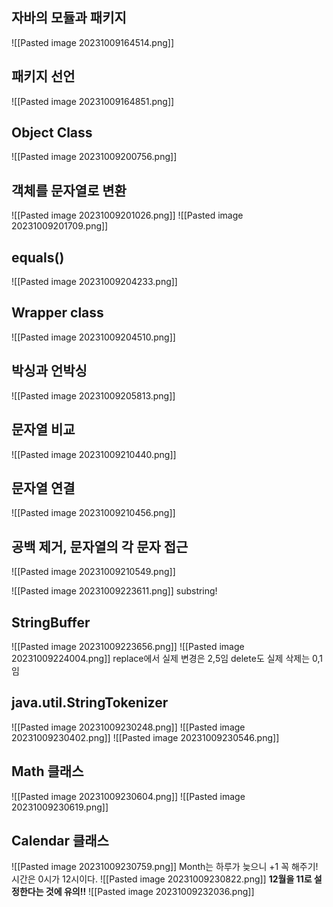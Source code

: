 ## 자바의 모듈과 패키지
![[Pasted image 20231009164514.png]]
## 패키지 선언
![[Pasted image 20231009164851.png]]

## Object Class
![[Pasted image 20231009200756.png]]
## 객체를 문자열로 변환
![[Pasted image 20231009201026.png]]
![[Pasted image 20231009201709.png]]
## equals()
![[Pasted image 20231009204233.png]]

## Wrapper class
![[Pasted image 20231009204510.png]]

## 박싱과 언박싱
![[Pasted image 20231009205813.png]]
## 문자열 비교
![[Pasted image 20231009210440.png]]

## 문자열 연결
![[Pasted image 20231009210456.png]]
## 공백 제거, 문자열의 각 문자 접근
![[Pasted image 20231009210549.png]]

![[Pasted image 20231009223611.png]]
substring!
## StringBuffer
![[Pasted image 20231009223656.png]]
![[Pasted image 20231009224004.png]]
replace에서 실제 변경은 2,5임
delete도 실제 삭제는 0,1임
## java.util.StringTokenizer
![[Pasted image 20231009230248.png]]
![[Pasted image 20231009230402.png]]
![[Pasted image 20231009230546.png]]

## Math 클래스
![[Pasted image 20231009230604.png]]
![[Pasted image 20231009230619.png]]

## Calendar 클래스
![[Pasted image 20231009230759.png]]
Month는 하루가 늦으니 +1 꼭 해주기!
시간은 0시가 12시이다.
![[Pasted image 20231009230822.png]]
**12월을 11로 설정한다는 것에 유의!!**
![[Pasted image 20231009232036.png]]


